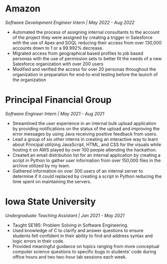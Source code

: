 # Amazon 
_Software Development Engineer Intern | May 2022 - Aug 2022_
- Automated the process of assigning internal consultants to the account of the project they were assigned by
creating a trigger in Salesforce with the use of Apex and SOQL reducing their access from over 130,000 accounts
down to 1 or a 99.992% decrease.
- Migrated access from geographical based profiles to job based personas with the use of permission sets to better fit
the needs of a new Salesforce organization with over 200 users
- Modified and verified the access for over 20 personas throughout the organization in preparation for end-to-end
testing before the launch of the organization

# Principal Financial Group
_Software Engineer Intern | May 2021 - Aug 2021_
- Streamlined the user experience in an internal bulk upload application by providing notifications on the status of
the upload and improving the error messages by using Java receiving positive feedback from users.
- Lead a group of six other interns in creating an interactive way to learn about Principal utilizing JavaScript,
HTML, and CSS for the visuals while hosting it on AWS played by over 100 people attending the hackathon.
- Created an email distribution list for an internal application by creating a script in Python to gather user
information from over 150,000 files in the archive utilized by my team.
- Gathered information on over 300 users of an internal server to determine if it could replaced by creating a script in
Python reducing the time spent on maintaining the servers.

# Iowa State University
_Undergraduate Teaching Assistant | Jan 2021 - May 2021_
- Taught SE185: Problem Solving in Software Engineering.
- Used knowledge of C to clarify and answer questions to ensure students felt confident in their ability to find and
address syntax and logic errors in their code.
- Provided meaningful guidance on topics ranging from more conceptual computer science questions to specific bugs
in students’ code during office hours and two two-hour lab sessions each week.